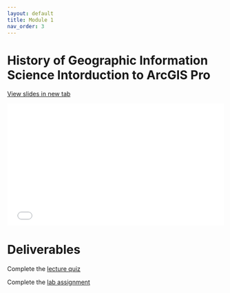 ```yaml
---
layout: default
title: Module 1
nav_order: 3
---
```



# History of Geographic Information Science Intorduction to ArcGIS Pro


<a href="docs/Intorduction.html" target="_blank">View slides in new tab</a>

<div style="overflow: hidden;
  padding-top: 56.25%;
  position: relative">
  <iframe src="docs/Intorduction.html" title="Processes" scrolling="no" frameborder="0"
    style="border: 0;
   height: 100%;
   left: 0;
   position: absolute;
   top: 0;
   width: 100%;">
   <p>Your browser does not support iframes.</p>
 </iframe>
</div>



# Deliverables

Complete the [lecture quiz]()

Complete the [lab assignment](https://june-skeeter.github.io/GEOB270_Lab1_2021S1/)


